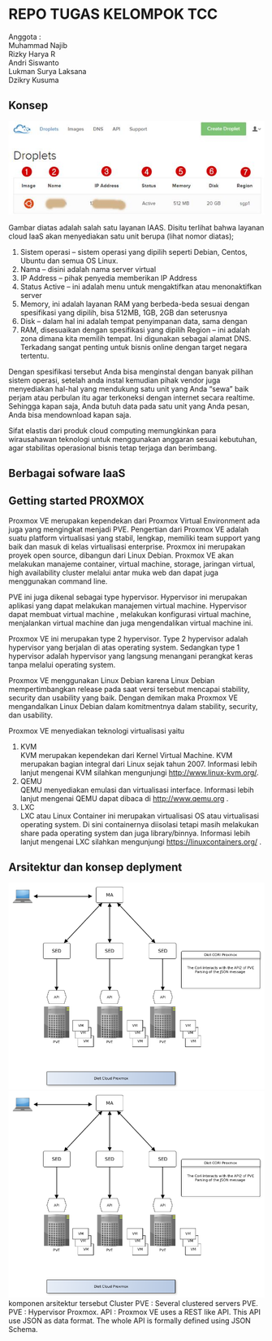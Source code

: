 # REPO TUGAS KELOMPOK TCC
Anggota :   
Muhammad Najib  
Rizky Harya R  
Andri Siswanto  
Lukman Surya Laksana  
Dzikry Kusuma  
## Konsep
![alt text](IMG11/1.jpg)

Gambar diatas adalah salah satu layanan IAAS. Disitu terlihat bahwa layanan cloud IaaS akan menyediakan satu unit berupa (lihat nomor diatas);

1. Sistem operasi – sistem operasi yang dipilih seperti Debian, Centos, Ubuntu dan semua OS Linux. 
2. Nama – disini adalah nama server virtual
3. IP Address – pihak penyedia memberikan IP Address
4. Status Active – ini adalah menu untuk mengaktifkan atau menonaktifkan server
5. Memory, ini adalah layanan RAM yang berbeda-beda sesuai dengan spesifikasi yang dipilih, bisa 512MB, 1GB, 2GB dan seterusnya
6. Disk – dalam hal ini adalah tempat penyimpanan data, sama dengan 
7. RAM, disesuaikan dengan spesifikasi yang dipilih
Region – ini adalah zona dimana kita memilih tempat. Ini digunakan sebagai alamat DNS. Terkadang sangat penting untuk bisnis online dengan target negara tertentu.

Dengan spesifikasi tersebut Anda bisa menginstal dengan banyak pilihan sistem operasi, setelah anda instal kemudian pihak vendor juga menyediakan hal-hal yang mendukung satu unit yang Anda “sewa” baik perjam atau perbulan itu agar terkoneksi dengan internet secara realtime. Sehingga kapan saja, Anda butuh data pada satu unit yang Anda pesan, Anda bisa mendownload kapan saja.

Sifat elastis dari produk cloud computing memungkinkan para wirausahawan teknologi untuk menggunakan anggaran sesuai kebutuhan, agar stabilitas operasional bisnis tetap terjaga dan berimbang.

## Berbagai sofware IaaS
## Getting started PROXMOX  
Proxmox VE merupakan kependekan dari Proxmox Virtual Environment ada juga yang mengingkat menjadi PVE. Pengertian dari Proxmox VE adalah suatu platform virtualisasi yang stabil, lengkap, memiliki team support yang baik dan masuk di kelas virtualisasi enterprise. Proxmox ini merupakan proyek open source, dibangun dari Linux Debian. Proxmox VE akan melakukan manajeme container, virtual machine, storage, jaringan virtual, high availability cluster melalui antar muka web dan dapat juga menggunakan command line.  

PVE ini juga dikenal sebagai type hypervisor. Hypervisor ini merupakan aplikasi yang dapat melakukan manajemen virtual machine. Hypervisor dapat membuat virtual machine ,  melakukan konfigurasi virtual machine, menjalankan virtual machine dan juga mengendalikan virtual machine ini.  

Proxmox VE ini merupakan type 2 hypervisor. Type 2 hypervisor adalah hypervisor yang berjalan di atas operating system. Sedangkan type 1 hypervisor adalah hypervisor yang langsung menangani perangkat keras tanpa melalui operating system.  

Proxmox VE menggunakan Linux Debian karena Linux Debian mempertimbangkan release pada saat versi tersebut mencapai stability, security dan usability yang baik. Dengan demikan maka Proxmox VE mengandalkan Linux Debian dalam komitmentnya dalam stability, security, dan usability.  

Proxmox VE menyediakan teknologi virtualisasi yaitu  

1. KVM  
KVM merupakan kependekan dari Kernel Virtual Machine. KVM merupakan bagian integral dari Linux sejak tahun 2007.
Informasi lebih lanjut mengenai KVM silahkan mengunjungi http://www.linux-kvm.org/.  
2. QEMU  
QEMU menyediakan emulasi dan virtualisasi interface.
Informasi lebih lanjut mengenai QEMU dapat dibaca di http://www.qemu.org .  
3. LXC  
LXC atau Linux Container ini merupakan virtualisasi OS atau virtualisasi operating system. Di sini containernya diisolasi tetapi masih melakukan share pada operating system dan juga library/binnya.
Informasi lebih lanjut mengenai LXC silahkan mengunjungi https://linuxcontainers.org/ .
## Arsitektur dan konsep deplyment
![arsitektur1](./img/DIET_Proxmox_Archi.png)  
![arsitektur2](./img/DIET_Proxmox_Archi.png)
komponen arsitektur tersebut 
Cluster PVE : Several clustered servers PVE.
PVE : Hypervisor Proxmox.
API : Proxmox VE uses a REST like API. This API use JSON as data format. The whole API is formally defined using JSON Schema.  